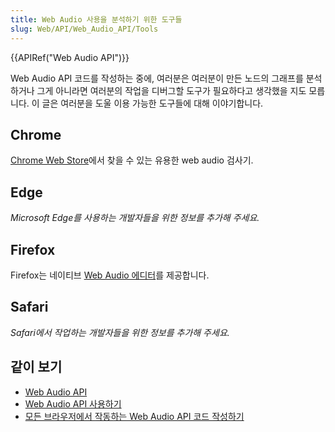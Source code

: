 ```yaml
---
title: Web Audio 사용을 분석하기 위한 도구들
slug: Web/API/Web_Audio_API/Tools
---
```

{{APIRef("Web Audio API")}}

Web Audio API 코드를 작성하는 중에, 여러분은 여러분이 만든 노드의 그래프를 분석하거나 그게 아니라면 여러분의 작업을 디버그할 도구가 필요하다고 생각했을 지도 모릅니다. 이 글은 여러분을 도울 이용 가능한 도구들에 대해 이야기합니다.

## Chrome

[Chrome Web Store](https://chrome.google.com/webstore/detail/web-audio-inspector/cmhomipkklckpomafalojobppmmidlgl)에서 찾을 수 있는 유용한 web audio 검사기.

## Edge

_Microsoft Edge를 사용하는 개발자들을 위한 정보를 추가해 주세요._

## Firefox

Firefox는 네이티브 [Web Audio 에디터](/ko/docs/Tools/Web_Audio_Editor)를 제공합니다.

## Safari

_Safari에서 작업하는 개발자들을 위한 정보를 추가해 주세요._

## 같이 보기

- [Web Audio API](/ko/docs/Web/API/Web_Audio_API)
- [Web Audio API 사용하기](/ko/docs/Web/API/Web_Audio_API/Using_Web_Audio_API)
- [모든 브라우저에서 작동하는 Web Audio API 코드 작성하기](/ko/docs/Web/Guide/Audio_and_video_delivery/Web_Audio_API_cross_browser)
